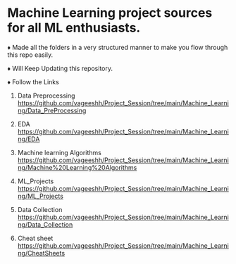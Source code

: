 # Machine Learning project sources for all ML enthusiasts.
♦️ Made all the folders in a very structured manner to make you flow through this repo easily.

♦️ Will Keep Updating this repository.

♦️ Follow the Links 
01) Data Preprocessing
https://github.com/vageeshh/Project_Session/tree/main/Machine_Learning/Data_PreProcessing

02) EDA
https://github.com/vageeshh/Project_Session/tree/main/Machine_Learning/EDA

03) Machine learning Algorithms 
https://github.com/vageeshh/Project_Session/tree/main/Machine_Learning/Machine%20Learning%20Algorithms

04) ML_Projects
https://github.com/vageeshh/Project_Session/tree/main/Machine_Learning/ML_Projects

05) Data Collection
https://github.com/vageeshh/Project_Session/tree/main/Machine_Learning/Data_Collection

06) Cheat sheet
https://github.com/vageeshh/Project_Session/tree/main/Machine_Learning/CheatSheets

